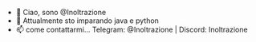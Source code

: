 - 👋 Ciao, sono @Inoltrazione
- 🌱 Attualmente sto imparando java e python
- 📫 come contattarmi... Telegram: @Inoltrazione | Discord: Inoltrazione


<!---
Inoltrazione/Inoltrazione is a ✨ special ✨ repository because its `README.md` (this file) appears on your GitHub profile.
You can click the Preview link to take a look at your changes.
--->
